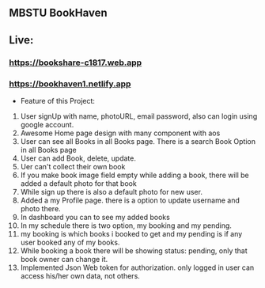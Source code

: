 ## MBSTU BookHaven

## Live:
### https://bookshare-c1817.web.app

### https://bookhaven1.netlify.app

- Feature of this Project:

1. User signUp with name, photoURL, email password, also can login using google account.
2. Awesome Home page design with many component with aos
3. User can see all Books in all Books page. There is a search Book Option in all Books page
4. User can add Book, delete, update.
5. Uer can't collect their own book
6. If you make book image field empty while adding a book, there will be added a default photo for that book
7. While sign up there is also a default photo for new user.
8. Added a my Profile page. there is a option to update username and photo there.
9. In dashboard you can to see my added books
10. In my schedule there is two option, my booking and my pending.
11. my booking is which books i booked to get and my pending is if any user booked any of my books.
12. While booking a book there will be showing status: pending, only that book owner can change it.
13. Implemented Json Web token for authorization. only logged in user can access his/her own data, not others.
